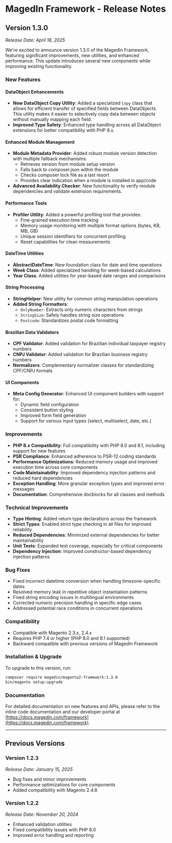 # MagedIn Framework - Release Notes

## Version 1.3.0

*Release Date: April 18, 2025*

We're excited to announce version 1.3.0 of the MagedIn Framework, featuring significant improvements, new utilities, and enhanced performance. This update introduces several new components while improving existing functionality.

### New Features

#### DataObject Enhancements
- **New DataObject Copy Utility**: Added a specialized `Copy` class that allows for efficient transfer of specified fields between DataObjects. This utility makes it easier to selectively copy data between objects without manually mapping each field.
- **Improved Type Safety**: Enhanced type handling across all DataObject extensions for better compatibility with PHP 8.x.

#### Enhanced Module Management
- **Module Metadata Provider**: Added robust module version detection with multiple fallback mechanisms:
  - Retrieves version from module setup version
  - Falls back to composer.json within the module
  - Checks composer lock file as a last resort
  - Provides clear indication when a module is installed in app/code
- **Advanced Availability Checker**: New functionality to verify module dependencies and validate extension requirements.

#### Performance Tools
- **Profiler Utility**: Added a powerful profiling tool that provides:
  - Fine-grained execution time tracking
  - Memory usage monitoring with multiple format options (bytes, KB, MB, GB)
  - Unique session identifiers for concurrent profiling
  - Reset capabilities for clean measurements

#### DateTime Utilities
- **AbstractDateTime**: New foundation class for date and time operations
- **Week Class**: Added specialized handling for week-based calculations
- **Year Class**: Added utilities for year-based date ranges and comparisons

#### String Processing
- **StringHelper**: New utility for common string manipulation operations
- **Added String Formatters**:
  - `OnlyNumber`: Extracts only numeric characters from strings
  - `StringSize`: Safely handles string size operations
  - `Postcode`: Standardizes postal code formatting

#### Brazilian Data Validators
- **CPF Validator**: Added validation for Brazilian individual taxpayer registry numbers
- **CNPJ Validator**: Added validation for Brazilian business registry numbers
- **Normalizers**: Complementary normalizer classes for standardizing CPF/CNPJ formats

#### UI Components
- **Meta Config Generator**: Enhanced UI component builders with support for:
  - Dynamic field configuration
  - Consistent button styling
  - Improved form field generation
  - Support for various input types (select, multiselect, date, etc.)

### Improvements

- **PHP 8.x Compatibility**: Full compatibility with PHP 8.0 and 8.1, including support for new features
- **PSR Compliance**: Enhanced adherence to PSR-12 coding standards
- **Performance Optimizations**: Reduced memory usage and improved execution time across core components
- **Code Maintainability**: Improved dependency injection patterns and reduced hard dependencies
- **Exception Handling**: More granular exception types and improved error messages
- **Documentation**: Comprehensive docblocks for all classes and methods

### Technical Improvements

- **Type Hinting**: Added return type declarations across the framework
- **Strict Types**: Enabled strict type checking in all files for improved reliability
- **Reduced Dependencies**: Minimized external dependencies for better maintainability
- **Unit Tests**: Expanded test coverage, especially for critical components
- **Dependency Injection**: Improved constructor-based dependency injection patterns

### Bug Fixes

- Fixed incorrect datetime conversion when handling timezone-specific dates
- Resolved memory leak in repetitive object instantiation patterns
- Fixed string encoding issues in multilingual environments
- Corrected numeric precision handling in specific edge cases
- Addressed potential race conditions in concurrent operations

### Compatibility

- Compatible with Magento 2.3.x, 2.4.x
- Requires PHP 7.4 or higher (PHP 8.0 and 8.1 supported)
- Backward compatible with previous versions of MagedIn Framework

### Installation & Upgrade

To upgrade to this version, run:

```bash
composer require magedin/magento2-framework:1.3.0
bin/magento setup:upgrade
```

### Documentation

For detailed documentation on new features and APIs, please refer to the inline code documentation and our developer portal at [https://docs.magedin.com/framework](https://docs.magedin.com/framework).

---

## Previous Versions

### Version 1.2.3

*Release Date: January 15, 2025*

- Bug fixes and minor improvements
- Performance optimizations for core components
- Added compatibility with Magento 2.4.6

### Version 1.2.2

*Release Date: November 20, 2024*

- Enhanced validation utilities
- Fixed compatibility issues with PHP 8.0
- Improved error handling and reporting